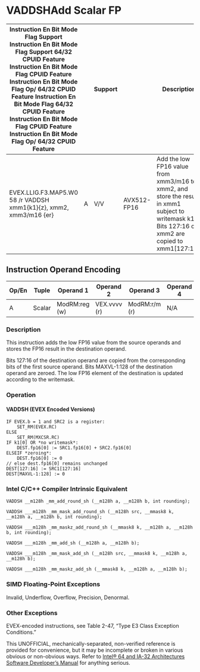 # VADDSH**Add Scalar FP**

| Instruction En Bit Mode Flag Support Instruction En Bit Mode Flag Support 64/32 CPUID Feature Instruction En Bit Mode Flag CPUID Feature Instruction En Bit Mode Flag Op/ 64/32 CPUID Feature Instruction En Bit Mode Flag 64/32 CPUID Feature Instruction En Bit Mode Flag CPUID Feature Instruction En Bit Mode Flag Op/ 64/32 CPUID Feature |     | Support |             | Description                                                                                                                                         |
| ---------------------------------------------------------------------------------------------------------------------------------------------------------------------------------------------------------------------------------------------------------------------------------------------------------------------------------------------- | --- | ------- | ----------- | --------------------------------------------------------------------------------------------------------------------------------------------------- |
| EVEX.LLIG.F3.MAP5.W0 58 /r VADDSH xmm1{k1}{z}, xmm2, xmm3/m16 {er}                                                                                                                                                                                                                                                                             | A   | V/V     | AVX512-FP16 | Add the low FP16 value from xmm3/m16 to xmm2, and store the result in xmm1 subject to writemask k1. Bits 127:16 of xmm2 are copied to xmm1[127:16]. |

## Instruction Operand Encoding

| Op/En | Tuple  | Operand 1     | Operand 2    | Operand 3     | Operand 4 |
| ----- | ------ | ------------- | ------------ | ------------- | --------- |
| A     | Scalar | ModRM:reg (w) | VEX.vvvv (r) | ModRM:r/m (r) | N/A       |

### Description

This instruction adds the low FP16 value from the source operands and stores the FP16 result in the destination operand.

Bits 127:16 of the destination operand are copied from the corresponding bits of the first source operand. Bits MAXVL-1:128 of the destination operand are zeroed. The low FP16 element of the destination is updated according to the writemask.

### Operation

#### VADDSH (EVEX Encoded Versions)

```
IF EVEX.b = 1 and SRC2 is a register:
    SET_RM(EVEX.RC)
ELSE
    SET_RM(MXCSR.RC)
IF k1[0] OR *no writemask*:
    DEST.fp16[0] := SRC1.fp16[0] + SRC2.fp16[0]
ELSEIF *zeroing*:
    DEST.fp16[0] := 0
// else dest.fp16[0] remains unchanged
DEST[127:16] := SRC1[127:16]
DEST[MAXVL-1:128] := 0

```

### Intel C/C++ Compiler Intrinsic Equivalent

```
VADDSH __m128h _mm_add_round_sh (__m128h a, __m128h b, int rounding);

```

```
VADDSH ___m128h _mm_mask_add_round_sh (__m128h src, __mmask8 k, __m128h a, __m128h b, int rounding);

```

```
VADDSH ___m128h _mm_maskz_add_round_sh (__mmask8 k, __m128h a, __m128h b, int rounding);

```

```
VADDSH ___m128h _mm_add_sh (__m128h a, __m128h b);

```

```
VADDSH ___m128h _mm_mask_add_sh (__m128h src, __mmask8 k, __m128h a, __m128h b);

```

```
VADDSH ___m128h _mm_maskz_add_sh (__mmask8 k, __m128h a, __m128h b);

```

### SIMD Floating-Point Exceptions

Invalid, Underflow, Overflow, Precision, Denormal.

### Other Exceptions

EVEX-encoded instructions, see Table 2-47, “Type E3 Class Exception Conditions.”

This UNOFFICIAL, mechanically-separated, non-verified reference is provided for convenience, but it may be
incomplete or broken in various obvious or non-obvious
ways. Refer to [Intel® 64 and IA-32 Architectures Software Developer’s Manual](https://software.intel.com/en-us/download/intel-64-and-ia-32-architectures-sdm-combined-volumes-1-2a-2b-2c-2d-3a-3b-3c-3d-and-4) for anything serious.
